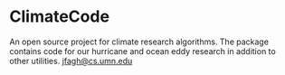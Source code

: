 ClimateCode
===========

An open source project for climate research algorithms.
The package contains code for our hurricane and ocean eddy research in addition to other utilities.
jfagh@cs.umn.edu